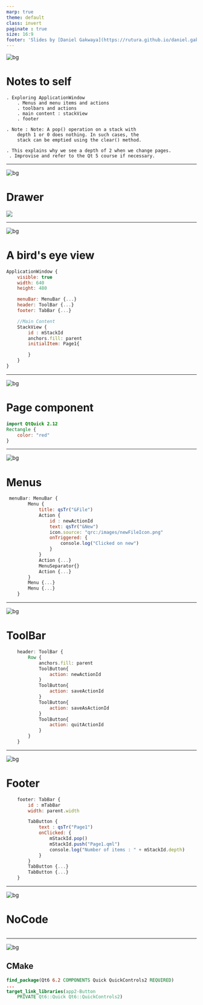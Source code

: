 ```yaml
---
marp: true
theme: default
class: invert
paginate : true
size: 16:9
footer: 'Slides by [Daniel Gakwaya](https://rutura.github.io/daniel.gakwaya/) at [LearnQtGuide](https://www.learnqt.guide/)'
---
```

![bg](images/slide_background.png)
# Notes to self

    . Exploring ApplicationWindow
        . Menus and menu items and actions
        . toolbars and actions
        . main content : stackView
        . footer

    . Note : Note: A pop() operation on a stack with
        depth 1 or 0 does nothing. In such cases, the
        stack can be emptied using the clear() method.

    . This explains why we see a depth of 2 when we change pages.
     . Improvise and refer to the Qt 5 course if necessary.

        
---
![bg](images/slide_background.png)
# Drawer
![](images/1.png)

---


![bg](images/slide_background.png)
# A bird's eye view
```qml
ApplicationWindow {
    visible: true
    width: 640
    height: 480

    menuBar: MenuBar {...}
    header: ToolBar {...}
    footer: TabBar {...}

    //Main Content
    StackView {
        id : mStackId
        anchors.fill: parent
        initialItem: Page1{

        }
    }
}
```

---

![bg](images/slide_background.png)
# Page component
```qml
import QtQuick 2.12
Rectangle {
    color: "red"
} 
```

---


![bg](images/slide_background.png)
# Menus
```qml
 menuBar: MenuBar {
        Menu {
            title: qsTr("&File")
            Action {
                id : newActionId
                text: qsTr("&New")
                icon.source: "qrc:/images/newFileIcon.png"
                onTriggered: {
                    console.log("Clicked on new")
                }
            }
            Action {...}
            MenuSeparator{}
            Action {...}
        }
        Menu {...}
        Menu {...}
    }
```

---

![bg](images/slide_background.png)
# ToolBar
```qml
    header: ToolBar {
        Row {
            anchors.fill: parent
            ToolButton{
                action: newActionId
            }
            ToolButton{
                action: saveActionId
            }
            ToolButton{
                action: saveAsActionId
            }
            ToolButton{
                action: quitActionId
            }
        }
    }
```

---

![bg](images/slide_background.png)
# Footer
```qml
    footer: TabBar {
        id : mTabBar
        width: parent.width

        TabButton {
            text : qsTr("Page1")
            onClicked: {
                mStackId.pop()
                mStackId.push("Page1.qml")
                console.log("Number of items : " + mStackId.depth)
            }
        }
        TabButton {...}
        TabButton {...}
    }
```

---
![bg](images/slide_background.png)
# NoCode
```qml

```

---

![bg](images/slide_background.png)
## CMake
```cmake
find_package(Qt6 6.2 COMPONENTS Quick QuickControls2 REQUIRED)
...
target_link_libraries(app2-Button
    PRIVATE Qt6::Quick Qt6::QuickControls2)

```

